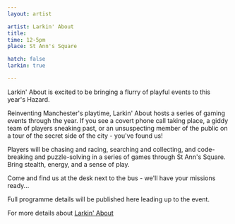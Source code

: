```yaml
---
layout: artist

artist: Larkin' About
title: 
time: 12-5pm
place: St Ann's Square

hatch: false
larkin: true

---
```


Larkin' About is excited to be bringing a flurry of playful events to this year's Hazard.     
Reinventing Manchester's playtime, Larkin' About hosts a series of gaming events through the year.  If you see a covert phone call taking place, a giddy team of players sneaking past, or an unsuspecting member of the public on a tour of the secret side of the city -   you've found us!       
Players will be chasing and racing, searching and collecting, and code-breaking and puzzle-solving in a series of games through St Ann's Square.  Bring stealth, energy, and a sense of play.     
Come and find us at the desk next to the bus - we'll have your missions ready...     
Full programme details will be published here leading up to the event.      
For more details about [Larkin' About ](http://www.larkin-about.co.uk)